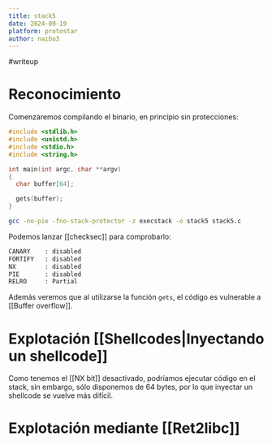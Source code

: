 ```yaml
---
title: stack5
date: 2024-09-19
platform: protostar
author: naibu3
---
```

#writeup 
# Reconocimiento

Comenzaremos compilando el binario, en principio sin protecciones: 

```c
#include <stdlib.h>
#include <unistd.h>
#include <stdio.h>
#include <string.h>

int main(int argc, char **argv)
{
  char buffer[64];

  gets(buffer);
}
```
```bash
gcc -no-pie -fno-stack-protector -z execstack -o stack5 stack5.c
```

Podemos lanzar [[checksec]] para comprobarlo:

```bash
CANARY    : disabled
FORTIFY   : disabled
NX        : disabled
PIE       : disabled
RELRO     : Partial
```

Además veremos que al utilizarse la función `gets`, el código es vulnerable a [[Buffer overflow]].

# Explotación [[Shellcodes|Inyectando un shellcode]]

Como tenemos el [[NX bit]] desactivado, podríamos ejecutar código en el stack, sin embargo, sólo disponemos de 64 bytes, por lo que inyectar un shellcode se vuelve más difícil.

# Explotación mediante [[Ret2libc]]

